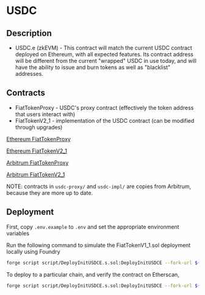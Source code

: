 # USDC

## Description

- USDC.e (zkEVM) - This contract will match the current USDC contract deployed on Ethereum, with all expected features. Its contract address will be different from the current "wrapped" USDC in use today, and will have the ability to issue and burn tokens as well as "blacklist" addresses.

## Contracts

- FiatTokenProxy - USDC's proxy contract (effectively the token address that users interact with)
- FiatTokenV2_1 - implementation of the USDC contract (can be modified through upgrades)

[Ethereum FiatTokenProxy](https://etherscan.io/token/0xa0b86991c6218b36c1d19d4a2e9eb0ce3606eb48#code)

[Ethereum FiatTokenV2_1](https://etherscan.io/address/0xa2327a938febf5fec13bacfb16ae10ecbc4cbdcf#code)

[Arbitrum FiatTokenProxy](https://arbiscan.io/token/0xaf88d065e77c8cc2239327c5edb3a432268e5831#code)

[Arbitrum FiatTokenV2_1](https://arbiscan.io/address/0x0f4fb9474303d10905ab86aa8d5a65fe44b6e04a#code)

NOTE: contracts in `usdc-proxy/` and `usdc-impl/` are copies from Arbitrum, because they are more up to date.

## Deployment

First, copy `.env.example` to `.env` and set the appropriate environment variables

Run the following command to simulate the FiatTokenV1_1.sol deployment locally using Foundry

```bash
forge script script/DeployInitUSDCE.s.sol:DeployInitUSDCE --fork-url ${RPC_URL} -vvvvv
```

To deploy to a particular chain, and verify the contract on Etherscan,

```bash
forge script script/DeployInitUSDCE.s.sol:DeployInitUSDCE --fork-url ${RPC_URL} --broadcast --verify -vvvv
```

